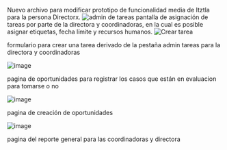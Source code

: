 Nuevo archivo para modificar prototipo de funcionalidad media de Itztla para la persona Directorx.
![admin de tareas](https://user-images.githubusercontent.com/74739037/236368866-e808d799-bcae-403c-a7ef-dbb732a21c33.png)
pantalla de asignación de tareas por parte de la directora y coordinadoras, en la cual es posible asignar etiquetas, fecha límite y recursos humanos.
![Crear tarea](https://user-images.githubusercontent.com/74739037/236376511-63aa84b5-385d-4e00-8f98-a0021c1f30a9.png)

formulario para crear una tarea derivado de la pestaña admin tareas para la directora y coordinadoras

![image](https://user-images.githubusercontent.com/74739037/236377753-2cad36e9-ce9e-4885-815f-29df8a7762c5.png)

pagina de oportunidades para registrar los casos que están en evaluacion para tomarse o no

![image](https://user-images.githubusercontent.com/74739037/236380333-d6ff159b-5519-40f0-8be3-6aa2920a53e6.png)

pagina de creación de oportunidades 


![image](https://user-images.githubusercontent.com/74739037/236383012-2c6c5cbe-7836-4961-9a99-b279ac96c00f.png)


pagina del reporte general para las coordinadoras y directora
